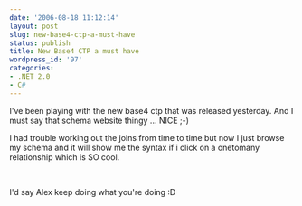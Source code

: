 ```yaml
---
date: '2006-08-18 11:12:14'
layout: post
slug: new-base4-ctp-a-must-have
status: publish
title: New Base4 CTP a must have
wordpress_id: '97'
categories:
- .NET 2.0
- C#
---
```



		

I've been playing with the new base4 ctp that was released yesterday. And I must say that schema website thingy ... NICE ;-)


		

I had trouble working out the joins from time to time but now I just browse my schema and it will show me the syntax if i click on a onetomany relationship which is SO cool.


		

 


		

I'd say Alex keep doing what you're doing :D



